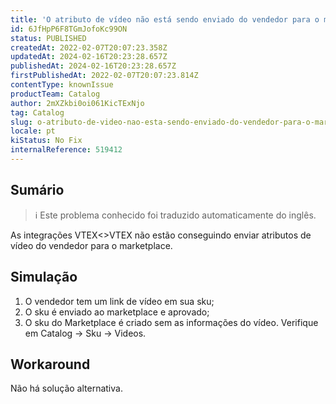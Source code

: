 ```yaml
---
title: 'O atributo de vídeo não está sendo enviado do vendedor para o marketplace'
id: 6JfHpP6F8TGmJofoKc99ON
status: PUBLISHED
createdAt: 2022-02-07T20:07:23.358Z
updatedAt: 2024-02-16T20:23:28.657Z
publishedAt: 2024-02-16T20:23:28.657Z
firstPublishedAt: 2022-02-07T20:07:23.814Z
contentType: knownIssue
productTeam: Catalog
author: 2mXZkbi0oi061KicTExNjo
tag: Catalog
slug: o-atributo-de-video-nao-esta-sendo-enviado-do-vendedor-para-o-marketplace
locale: pt
kiStatus: No Fix
internalReference: 519412
---
```


## Sumário

>ℹ️ Este problema conhecido foi traduzido automaticamente do inglês.


As integrações VTEX<>VTEX não estão conseguindo enviar atributos de vídeo do vendedor para o marketplace.


## Simulação


1. O vendedor tem um link de vídeo em sua sku;
2. O sku é enviado ao marketplace e aprovado;
3. O sku do Marketplace é criado sem as informações do vídeo. Verifique em Catalog -> Sku -> Videos.



## Workaround


Não há solução alternativa.





